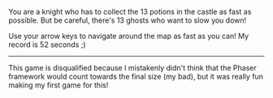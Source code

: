 You are a knight who has to collect the 13 potions in the castle as fast as possible. But be careful, there's 13 ghosts who want to slow you down!

Use your arrow keys to navigate around the map as fast as you can! My record is 52 seconds ;)

---

This game is disqualified because I mistakenly didn't think that the Phaser framework would count towards the final size (my bad), but it was really fun making my first game for this!